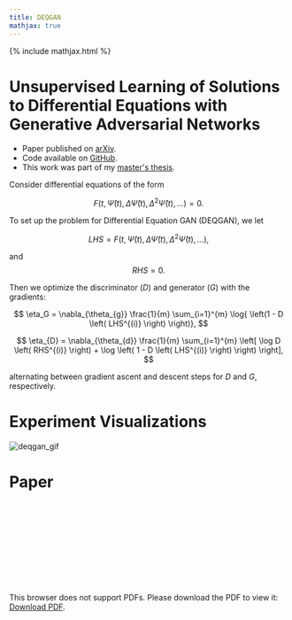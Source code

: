 ```yaml
---
title: DEQGAN
mathjax: true
---
```


{% include mathjax.html %}

# Unsupervised Learning of Solutions to Differential Equations with Generative Adversarial Networks

- Paper published on [arXiv](https://arxiv.org/abs/2007.11133).
- Code available on [GitHub](https://github.com/dylanrandle/denn/tree/master/denn).
- This work was part of my [master's thesis](denn.md).

Consider differential equations of the form

$$F\left(t, \hat{\Psi}(t), \Delta \hat{\Psi}(t), \Delta^2 \hat{\Psi}(t), ...\right) = 0.$$

To set up the problem for Differential Equation GAN (DEQGAN), we let

$$ LHS = F\left(t, \hat{\Psi}(t), \Delta \hat{\Psi}(t), \Delta^2 \hat{\Psi}(t), ...\right), $$

and $$ RHS = 0. $$

Then we optimize the discriminator ($D$) and generator ($G$) with the gradients:

$$ \eta_G = \nabla_{\theta_{g}} \frac{1}{m} \sum_{i=1}^{m} \log{ \left(1 - D \left( LHS^{(i)} \right) \right)}, $$

$$ \eta_{D} = \nabla_{\theta_{d}} \frac{1}{m} \sum_{i=1}^{m} \left[ \log D \left( RHS^{(i)} \right) + \log \left( 1 - D \left( LHS^{(i)} \right) \right) \right], $$

alternating between gradient ascent and descent steps for $D$ and $G$, respectively.

# Experiment Visualizations

![deqgan_gif](deqgan.gif)

# Paper

<object data="GAN_Paper__NeurIPS_Preprint.pdf" type="application/pdf" width="700px" height="500px">
    <embed src="GAN_Paper__NeurIPS_Preprint.pdf">
        <p>This browser does not support PDFs. Please download the PDF to view it: <a href="GAN_Paper__NeurIPS_Preprint.pdf">Download PDF</a>.</p>
    </embed>
</object>

<br />
